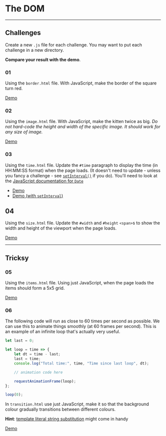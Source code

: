# The DOM

---

## Challenges

Create a new `.js` file for each challenge. You may want to put each challenge in a new directory.

**Compare your result with the demo**.

### 01

Using the `border.html` file. With JavaScript, make the border of the square turn red.

[Demo](https://htmlpreview.github.io/?https://github.com/develop-me/week-04--dom/blob/master/challenges/02/01-dom-manipulation/answers/border/border.html)

### 02

Using the `image.html` file. With JavaScript, make the kitten twice as big. *Do not hard-code the height and width of the specific image. It should work for any size of image.*

[Demo](https://htmlpreview.github.io/?https://github.com/develop-me/week-04--dom/blob/master/challenges/02/01-dom-manipulation/answers/image/image.html)

### 03
Using the `time.html` file. Update the `#time` paragraph to display the time (in HH:MM:SS format) when the page loads. (It doesn't need to update - unless you fancy a challenge - see [`setInterval()`](https://developer.mozilla.org/en-US/docs/Web/API/WindowOrworkerGlobalScope/setInterval) if you do). You'll need to look at the [JavaScript documentation for `Date`](https://developer.mozilla.org/en-US/docs/Web/JavaScript/Reference/Global_Objects/Date)

- [Demo](https://htmlpreview.github.io/?https://github.com/develop-me/week-04--dom/blob/master/challenges/02/01-dom-manipulation/answers/time/time.html)
- [Demo (with `setInterval`)](https://htmlpreview.github.io/?https://github.com/develop-me/week-04--dom/blob/master/challenges/02/01-dom-manipulation/answers/time/time-setInterval.html)

## 04

Using the `size.html` file. Update the `#width` and `#height` `<span>`s to show the width and height of the viewport when the page loads.

[Demo](https://htmlpreview.github.io/?https://github.com/develop-me/week-04--dom/blob/master/challenges/02/01-dom-manipulation/answers/size/size.html)

---

## Tricksy

### 05

Using the `items.html` file. Using just JavaScript, when the page loads the items should form a 5x5 grid.

[Demo](https://htmlpreview.github.io/?https://github.com/develop-me/week-04--dom/blob/master/challenges/02/01-dom-manipulation/answers/items/items.html)

### 06

The following code will run as close to 60 times per second as possible. We can use this to animate things smoothly (at 60 frames per second). This is an example of an infinite loop that's actually very useful.

```javascript
let last = 0;

let loop = time => {
    let dt = time - last;
    last = time;
    console.log("Total time:", time, "Time since last loop", dt);

    // animation code here

    requestAnimationFrame(loop);
};

loop(0);
```

In `transition.html` use just JavaScript, make it so that the background colour gradually transitions between different colours.

**Hint**: [template literal string substitution](https://developers.google.com/web/updates/2015/01/ES6-Template-Strings#string_substitution) might come in handy

[Demo](https://htmlpreview.github.io/?https://github.com/develop-me/week-04--dom/blob/master/challenges/02/01-dom-manipulation/answers/transition/transition.html)
